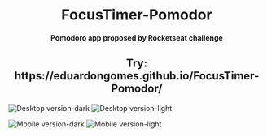 
<h1 align="center"> FocusTimer-Pomodor </h1>
<h4 align="center"> Pomodoro app proposed by Rocketseat challenge </h4>

<h2 align="center"> Try:  https://eduardongomes.github.io/FocusTimer-Pomodor/ </h2>







![Desktop version-dark](https://user-images.githubusercontent.com/93016740/173703191-305be535-9e97-431b-8b64-2348dfbc8b30.png)
![Desktop version-light](https://user-images.githubusercontent.com/93016740/173703236-33123f11-87f0-484a-b9ea-d835508a790a.png)

![Mobile version-dark](https://user-images.githubusercontent.com/93016740/173703006-a1ac4e2a-607c-4d06-96cf-e64a1a1679d4.png) 
![Mobile version-light](https://user-images.githubusercontent.com/93016740/173705399-e924c1b7-f67c-4aa8-9b05-5fb78b25c377.png)



